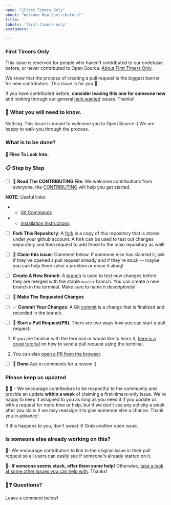 ```yaml
---
name: "🙋First Timers Only"
about: "Welcome New Contributors!"
title: ''
labels: 'first-timers-only'
assignees: ''

---
```


<!-- If you are an Open Source Contributor, your first ever PR must have been a difficult experience.-->
<!-- You can use this template to open an issue that will make this experience easier for new contributors.-->
<!-- Make sure not to open a very difficult issue that may be too much for a new contributor.-->

### First Timers Only
This issue is reserved for people who haven't contributed to our codebase before, or never contributed to Open Source. [About First Timers Only](https://www.firsttimersonly.com/).

We know that the process of creating a pull request is the biggest barrier for new contributors. This issue is for you 💝

If you have contributed before, **consider leaving this one for someone new** and looking through our general [help wanted](https://github.com/lbryio/lbry-desktop/labels/help%20wanted) issues. Thanks!

### 🤔 What you will need to know.

Nothing. This issue is meant to welcome you to Open Source :) We are happy to walk you through the process.

### What is to be done?
<!-- Describe the issue here. You can add screenshots/GIFs too.-->
<!-- Suggesting a potential approach to fix can be a good idea in some cases.-->

#### :mag_right: Files To Look Into:
<!-- Looking at large codebases can be overwhelming. Narrowing down the search can help a lot.-->

### 📋 Step by Step

- [ ] :scroll: **Read The CONTRIBUTING File**: We welcome contributions from everyone, the [CONTRIBUTING](https://github.com/lbryio/lbry-desktop/blob/master/CONTRIBUTING.md) will help you get started.

**NOTE**: Useful links:
-    - [Git Commands](https://www.siteground.com/tutorials/git/commands/)
-    - [Installation Instructions](https://github.com/lbryio/lbry-desktop#running-from-source)

- [ ] **Fork This Repository**: A [fork](https://help.github.com/articles/fork-a-repo/) is a copy of this repository that is stored under your github account. A fork can be used to test out changes separately and then request to add those to the main repository as well!

- [ ] :raising_hand: **Claim this issue**: Comment below. If someone else has claimed it, ask if they've opened a pull request already and if they're stuck -- maybe you can help them solve a problem or move it along!

- [ ] **Create A New Branch**: A [branch](https://help.github.com/en/github/collaborating-with-issues-and-pull-requests/about-branches) is used to test new changes before they are merged with the stable `master` branch. You can create a new branch in the terminal. Make sure to name it descriptively!

- [ ] :memo: **Make The Requested Changes**

- [ ] :white_check_mark: **Commit Your Changes**: A Git [commit](https://help.github.com/en/desktop/contributing-to-projects/committing-and-reviewing-changes-to-your-project#about-commits) is a change that is finalized and recorded in the branch.

- [ ] :twisted_rightwards_arrows: **Start a Pull Request(PR)**. There are two ways how you can start a pull request:

1. If you are familiar with the terminal or would like to learn it, [here is a great tutorial](https://egghead.io/series/how-to-contribute-to-an-open-source-project-on-github) on how to send a pull request using the terminal.

2. You can also [open a PR from the browser](https://help.github.com/en/github/collaborating-with-issues-and-pull-requests/creating-a-pull-request-from-a-fork).

- [ ] 🏁 **Done** Ask in comments for a review :)

### Please keep us updated

:speech_balloon: :bell:  - We encourage contributors to be respectful to the community and provide an update **within a week** of claiming a first-timers-only issue. We're happy to keep it assigned to you as long as you need it if you update us with a request for more time or help, but if we don't see any activity a week after you claim it we may reassign it to give someone else a chance. Thank you in advance! 

If this happens to you, don't sweat it! Grab another open issue.

### Is someone else already working on this?

🔗- We encourage contributors to link to the original issue in their pull request so all users can easily see if someone's already started on it. 

👥- **If someone seems stuck, offer them some help!** Otherwise, [take a look at some other issues you can help with](https://github.com/lbryio/lbry-desktop/labels/help%20wanted). Thanks!

### 🤔❓ Questions?

Leave a comment below!
